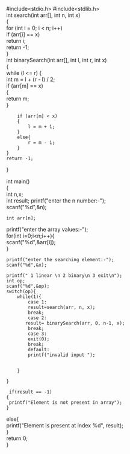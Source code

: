 #include<stdio.h>
#include<stdlib.h>  
int search(int arr[], int n, int x)  
{  
    for (int i = 0; i < n; i++)  
        if (arr[i] == x)  
            return i;  
    return -1;  
}  
int binarySearch(int arr[], int l, int r, int x)  
{  
    while (l <= r) {  
        int m = l + (r - l) / 2;  
        if (arr[m] == x)  
          {  
            return m;  
          }    
  
        if (arr[m] < x)  
        {  
            l = m + 1;  
        }   
        else{  
            r = m - 1;  
        }  
    }  
    return -1;  
}  

int main()  
{  
    int n,x;  
    int result;
    printf("enter the n number:-");  
    scanf("%d",&n);  

    int arr[n];  
   printf("enter the array values:-");  
    for(int i=0;i<n;i++){  
        scanf("%d",&arr[i]);  
    }  

    printf("enter the searching element:-");  
    scanf("%d",&x);  

    printf(" 1 linear \n 2 binary\n 3 exit\n");
    int op;
    scanf("%d",&op);
    switch(op){
        while(1){
            case 1:
            result=search(arr, n, x); 
            break;
            case 2:
           result= binarySearch(arr, 0, n-1, x); 
            break;
            case 3:
            exit(0);
            break;
            default:
            printf("invalid input ");


        }

    }

     if(result == -1)  
    {  
     printf("Element is not present in array");  
    }  
  else{  
 printf("Element is present at index %d", result);  
  }  
    return 0;  
} 
